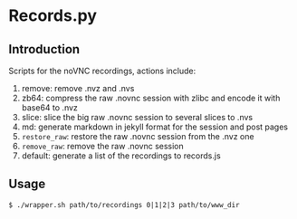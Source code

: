 
# Records.py

## Introduction

Scripts for the noVNC recordings, actions include:

1. remove: remove .nvz and .nvs
2. zb64: compress the raw .novnc session with zlibc and encode it with base64 to .nvz
3. slice: slice the big raw .novnc session to several slices to .nvs
4. md: generate markdown in jekyll format for the session and post pages
5. `restore_raw`: restore the raw .novnc session from the .nvz one
6. `remove_raw`: remove the raw .novnc session
7. default: generate a list of the recordings to records.js

## Usage

    $ ./wrapper.sh path/to/recordings 0|1|2|3 path/to/www_dir 
